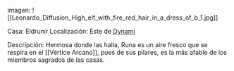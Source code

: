 imagen:
	![[Leonardo_Diffusion_High_elf_with_fire_red_hair_in_a_dress_of_b_1.jpg]]

Casa: Eldrunir
Localización: Este de <u>Dynami</u>

Descripción: 
Hermosa donde las halla, Runa es un aire fresco que se respira en el [[Vértice Arcano]], pues de sus pilares, es la más afable de los miembros sagrados de las casas. 
